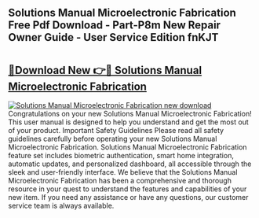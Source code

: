 ## Solutions Manual Microelectronic Fabrication Free Pdf Download - Part-P8m New Repair Owner Guide - User Service Edition fnKJT

# <h2><a href="http://bc70027.oget.top/?id=Solutions+Manual+Microelectronic+Fabrication">🔗Download New 👉🔴 Solutions Manual Microelectronic Fabrication</a></h2>

[![Solutions Manual Microelectronic Fabrication new download](https://i.imgur.com/5g1atiW.png)](http://bc70027.oget.top/?id=Solutions+Manual+Microelectronic+Fabrication)
Congratulations on your new Solutions Manual Microelectronic Fabrication! This user manual is designed to help you understand and get the most out of your product. Important Safety Guidelines Please read all safety guidelines carefully before operating your new Solutions Manual Microelectronic Fabrication. Solutions Manual Microelectronic Fabrication feature set includes biometric authentication, smart home integration, automatic updates, and personalized dashboard, all accessible through the sleek and user-friendly interface. We believe that the Solutions Manual Microelectronic Fabrication has been a comprehensive and thorough resource in your quest to understand the features and capabilities of your new item. If you need any assistance or have any questions, our customer service team is always available.
